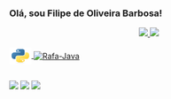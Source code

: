 ### Olá, sou Filipe de Oliveira Barbosa!

<div align="center">
  <a href="https://github.com/FilipeOBarbosa/FilipeOBarbosa">
  <img height="260em" src="https://github-readme-stats.vercel.app/api?username=FilipeOBarbosa&show_icons=true&theme=dark&include_all_commits=true&count_private=true"/>
  <img height="260em" src="https://github-readme-stats.vercel.app/api/top-langs/?username=FilipeOBarbosa&langs_count=5&theme=dark"/>
</div>
  <div style="display: inline_block"><br>
  <img align="center" alt="Rafa-Python" height="30" width="40" src="https://raw.githubusercontent.com/devicons/devicon/master/icons/python/python-original.svg">
    <img align="center" alt="Rafa-Java" height="30" width="40" src="https://cdn.jsdelivr.net/gh/devicons/devicon/icons/java/java-original.svg" />
</div>
   
  ##
 
</div> 
  <a href = "mailto:filipeoliver225@gmail.com"><img src="https://img.shields.io/badge/Gmail-D14836?style=for-the-badge&logo=gmail&logoColor=white" target="_blank"></a>
  <a href= "https://www.reddit.com/user/FilipeOBarbosa" target="_blank"><img src="https://img.shields.io/badge/Reddit-FF4500?style=for-the-badge&logo=reddit&logoColor=white" target="_blank"></a>
  <a href= "https://www.linkedin.com/in/filipe-de-oliveira-barbosa-8a675a221/" target="_blank"><img src="https://img.shields.io/badge/-LinkedIn-%230077B5?style=for-the-badge&logo=linkedin&logoColor=white" target="_blank"></a>
 </div>
